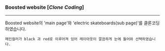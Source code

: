 ### Boosted website [*Clone Coding*]

----------------
Boosted website의 'main page'와 'electric skateboards(sub page)'를 
클론코딩 하였습니다.


```
메인컬러가 black 과 red로 이루어져 있어 레이아웃이 깔끔하게 눈에 들어와 선택하였습니다.
```

